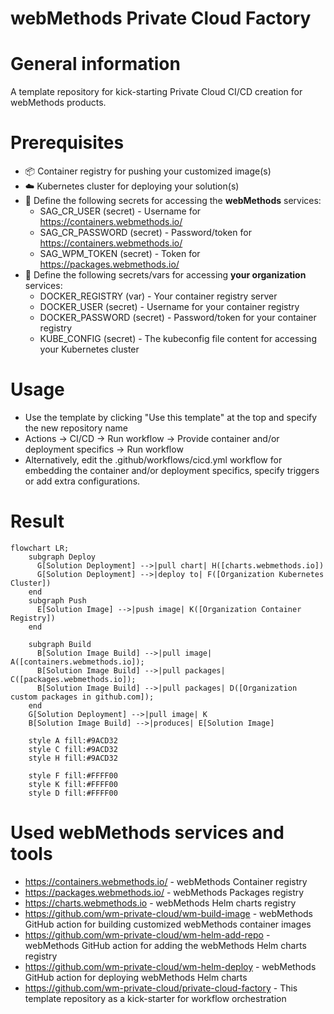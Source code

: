 # webMethods Private Cloud Factory

# General information
A template repository for kick-starting Private Cloud CI/CD creation for webMethods products. 

# Prerequisites
- :package: Container registry for pushing your customized image(s)
- :cloud: Kubernetes cluster for deploying your solution(s)
- :key: Define the following secrets for accessing the **webMethods** services:
  - SAG_CR_USER (secret) - Username for https://containers.webmethods.io/
  - SAG_CR_PASSWORD (secret) - Password/token for https://containers.webmethods.io/
  - SAG_WPM_TOKEN (secret) - Token for https://packages.webmethods.io/
- :key: Define the following secrets/vars for accessing **your organization** services:
  - DOCKER_REGISTRY (var) - Your container registry server
  - DOCKER_USER (secret) - Username for your container registry
  - DOCKER_PASSWORD (secret) - Password/token for your container registry
  - KUBE_CONFIG (secret) - The kubeconfig file content for accessing your Kubernetes cluster

# Usage
- Use the template by clicking "Use this template" at the top and specify the new repository name
- Actions -> CI/CD -> Run workflow -> Provide container and/or deployment specifics -> Run workflow
- Alternatively, edit the .github/workflows/cicd.yml workflow for embedding the container and/or deployment specifics, specify triggers or add extra configurations.

# Result
```mermaid
flowchart LR;
    subgraph Deploy
      G[Solution Deployment] -->|pull chart| H([charts.webmethods.io])
      G[Solution Deployment] -->|deploy to| F([Organization Kubernetes Cluster])
    end
    subgraph Push
      E[Solution Image] -->|push image| K([Organization Container Registry])
    end
   
    subgraph Build
      B[Solution Image Build] -->|pull image| A([containers.webmethods.io]);
      B[Solution Image Build] -->|pull packages| C([packages.webmethods.io]);
      B[Solution Image Build] -->|pull packages| D([Organization custom packages in github.com]);
    end
    G[Solution Deployment] -->|pull image| K
    B[Solution Image Build] -->|produces| E[Solution Image]

    style A fill:#9ACD32
    style C fill:#9ACD32
    style H fill:#9ACD32

    style F fill:#FFFF00
    style K fill:#FFFF00
    style D fill:#FFFF00
```

# Used webMethods services and tools
- https://containers.webmethods.io/ - webMethods Container registry
- https://packages.webmethods.io/ - webMethods Packages registry
- https://charts.webmethods.io - webMethods Helm charts registry
- https://github.com/wm-private-cloud/wm-build-image - webMethods GitHub action for building customized webMethods container images
- https://github.com/wm-private-cloud/wm-helm-add-repo - webMethods GitHub action for adding the webMethods Helm charts registry
- https://github.com/wm-private-cloud/wm-helm-deploy - webMethods GitHub action for deploying webMethods Helm charts
- https://github.com/wm-private-cloud/private-cloud-factory - This template repository as a kick-starter for workflow orchestration
